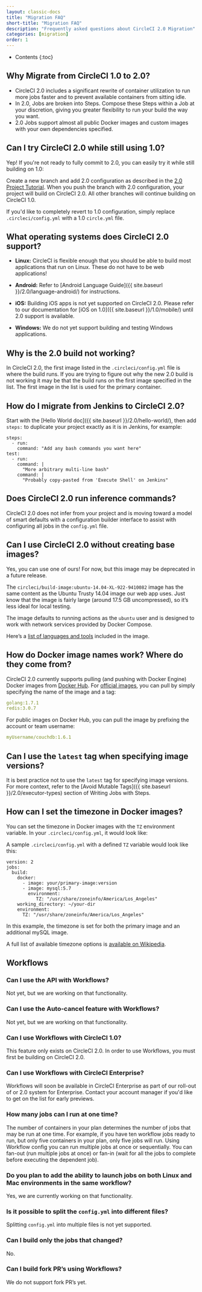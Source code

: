 ```yaml
---
layout: classic-docs
title: "Migration FAQ"
short-title: "Migration FAQ"
description: "Frequently asked questions about CircleCI 2.0 Migration"
categories: [migration]
order: 1
---
```


* Contents
{:toc}

## Why Migrate from CircleCI 1.0 to 2.0?

- CircleCI 2.0 includes a significant rewrite of container utilization to run more jobs faster and to prevent available containers from sitting idle. 
- In 2.0, Jobs are broken into Steps. Compose these Steps within a Job at your discretion, giving you greater flexibility to run your build the way you want. 
- 2.0 Jobs support almost all public Docker images and custom images with your own dependencies specified.

## Can I try CircleCI 2.0 while still using 1.0?

Yep! If you're not ready to fully commit to 2.0, you can easily try it while still building on 1.0:

Create a new branch and add 2.0 configuration as described in the [2.0 Project Tutorial](https://circleci.com/docs/2.0/project-walkthrough/). When you push the branch with 2.0 configuration, your project will build on CircleCI 2.0. All other branches will continue building on CircleCI 1.0.

If you'd like to completely revert to 1.0 configuration, simply replace `.circleci/config.yml` with a 1.0 `circle.yml` file.

## What operating systems does CircleCI 2.0 support?

- **Linux:** CircleCI is flexible enough that you should be able to build most applications that run on Linux. These do not have to be web applications!

- **Android:** Refer to [Android Language Guide]({{ site.baseurl }}/2.0/language-android/) for instructions.

- **iOS:** Building iOS apps is not yet supported on CircleCI 2.0. Please refer to our documentation for [iOS on 1.0]({{ site.baseurl }}/1.0/mobile/) until 2.0 support is available.

- **Windows:** We do not yet support building and testing Windows applications.

## Why is the 2.0 build not working?

In CircleCI 2.0, the first image listed in the `.circleci/config.yml` file is where the build runs. If you are trying to figure out why the new 2.0 build is not working it may be that the build runs on the first image specified in the list. The first image in the list is used for the primary container.

## How do I migrate from Jenkins to CircleCI 2.0?

Start with the [Hello World doc]({{ site.baseurl }}/2.0/hello-world/), then add `steps:` to duplicate your project exactly as it is in Jenkins, for example:

    steps:
      - run:
        command: "Add any bash commands you want here"
    test:
      - run:
        command: |
          "More arbitrary multi-line bash"
        command: |
          "Probably copy-pasted from 'Execute Shell' on Jenkins"

## Does CircleCI 2.0 run inference commands?

CircleCI 2.0 does not infer from your project and is moving toward a model of smart defaults with a configuration builder interface to assist with configuring all jobs in the `config.yml` file.

## Can I use CircleCI 2.0 without creating base images?

Yes, you can use one of ours! For now, but this image may be deprecated in a future release.

The `circleci/build-image:ubuntu-14.04-XL-922-9410082` image has the same content as the Ubuntu Trusty 14.04 image our web app uses. Just know that the image is fairly large (around 17.5 GB uncompressed), so it’s less ideal for local testing.

The image defaults to running actions as the `ubuntu` user and is designed to work with network services provided by Docker Compose.

Here’s a [list of languages and tools]({{site.baseurl}}/1.0/build-image-ubuntu-14.04-XL-922-9410082/) included in the image.

## How do Docker image names work? Where do they come from?

CircleCI 2.0 currently supports pulling (and pushing with Docker Engine) Docker images from [Docker Hub][docker-hub]. For [official images][docker-library], you can pull by simply specifying the name of the image and a tag:

```YAML
golang:1.7.1
redis:3.0.7
```

For public images on Docker Hub, you can pull the image by prefixing the account or team username:

```YAML
myUsername/couchdb:1.6.1
```

## Can I use the `latest` tag when specifying image versions?

It is best practice not to use the `latest` tag for specifying image versions. For more context, refer to the [Avoid Mutable Tags]({{ site.baseurl }}/2.0/executor-types) section of Writing Jobs with Steps.

## How can I set the timezone in Docker images?

You can set the timezone in Docker images with the `TZ` environment variable. In your `.circleci/config.yml`, it would look like:

A sample `.circleci/config.yml` with a defined `TZ` variable would look like this:

```
version: 2
jobs:
  build:
    docker:
      - image: your/primary-image:version
      - image: mysql:5.7
        environment:
           TZ: "/usr/share/zoneinfo/America/Los_Angeles"
    working_directory: ~/your-dir
    environment:
      TZ: "/usr/share/zoneinfo/America/Los_Angeles"
```

In this example, the timezone is set for both the primary image and an additional mySQL image.

A full list of available timezone options is [available on Wikipedia](https://en.wikipedia.org/wiki/List_of_tz_database_time_zones).

## Workflows

### Can I use the API with Workflows?
Not yet, but we are working on that functionality.
 
### Can I use the Auto-cancel feature with Workflows?
Not yet, but we are working on that functionality.
 
### Can I use Workflows with CircleCI 1.0?
 
This feature only exists on CircleCI 2.0. In order to use Workflows, you must first be building on CircleCI 2.0.
 
### Can I use Workflows with CircleCI Enterprise?

Workflows will soon be available in CircleCI Enterprise as part of our roll-out of or 2.0 system for Enterprise. Contact your account manager if you'd like to get on the list for early previews.
 
### How many jobs can I run at one time?
The number of containers in your plan determines the number of jobs that may be run at one time. For example, if you have ten workflow jobs ready to run, but only five containers in your plan, only five jobs will run.
Using Workflow config you can run multiple jobs at once or sequentially. You can fan-out (run multiple jobs at once) or fan-in (wait for all the jobs to complete before executing the dependent job).
 
### Do you plan to add the ability to launch jobs on both Linux and Mac environments in the same workflow?
Yes, we are currently working on that functionality.
 
### Is it possible to split the `config.yml` into different files?
Splitting `config.yml` into multiple files is not yet supported.
 
### Can I build only the jobs that changed?
No.
 
### Can I build fork PR’s using Workflows?
We do not support fork PR’s yet.


[docker-hub]: https://hub.docker.com
[docker-library]: https://hub.docker.com/explore/
